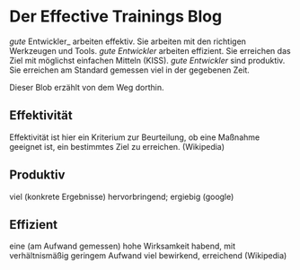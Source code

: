 # Der Effective Trainings Blog

_gute_ Entwickler_ arbeiten effektiv. Sie arbeiten mit den richtigen Werkzeugen und Tools.
_gute Entwickler_ arbeiten effizient. Sie erreichen das Ziel mit möglichst einfachen Mitteln (KISS).
_gute Entwickler_ sind produktiv. Sie erreichen am Standard gemessen viel in der gegebenen Zeit.

Dieser Blob erzählt von dem Weg dorthin.

## Effektivität

Effektivität ist hier ein Kriterium zur Beurteilung, ob eine Maßnahme geeignet ist, ein bestimmtes Ziel zu erreichen. (Wikipedia)

## Produktiv

viel (konkrete Ergebnisse) hervorbringend; ergiebig (google)

## Effizient

eine (am Aufwand gemessen) hohe Wirksamkeit habend, mit verhältnismäßig geringem Aufwand viel bewirkend, erreichend (Wikipedia)